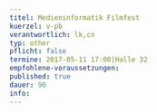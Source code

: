 ```yaml
---
titel: Medieninformatik Filmfest
kuerzel: v-pb
verantwortlich: lk,cn
typ: other
pflicht: false
termine: 2017-05-11 17:00|Halle 32
empfohlene-voraussetzungen: 
published: true
dauer: 90
info:
---
```


